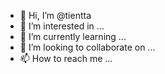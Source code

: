 - 👋 Hi, I’m @tientta
- 👀 I’m interested in ...
- 🌱 I’m currently learning ...
- 💞️ I’m looking to collaborate on ...
- 📫 How to reach me ...

<!---
tientta/tientta is a ✨ special ✨ repository because its `README.md` (this file) appears on your GitHub profile.
You can click the Preview link to take a look at your changes.
--->
